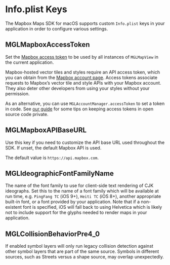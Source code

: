 # Info.plist Keys

The Mapbox Maps SDK for macOS supports custom `Info.plist` keys in your application in order to configure various settings.

## MGLMapboxAccessToken

Set the [Mapbox access token](https://www.mapbox.com/help/define-access-token/) to be used by all instances of `MGLMapView` in the current application.

Mapbox-hosted vector tiles and styles require an API access token, which you can obtain from the [Mapbox account page](https://www.mapbox.com/studio/account/tokens/). Access tokens associate requests to Mapbox’s vector tile and style APIs with your Mapbox account. They also deter other developers from using your styles without your permission.

As an alternative, you can use `MGLAccountManager.accessToken` to set a token in code. See [our guide](https://www.mapbox.com/help/ios-private-access-token/) for some tips on keeping access tokens in open source code private.

## MGLMapboxAPIBaseURL

Use this key if you need to customize the API base URL used throughout the SDK. If unset, the default Mapbox API is used.

The default value is `https://api.mapbox.com`.

## MGLIdeographicFontFamilyName                                                                                                                                                          

The name of the font family to use for client-side text rendering of CJK ideographs. Set this to the name of a font family which will be available at run time, e.g. `PingFang TC` (iOS 9+), `Heiti TC` (iOS 8+), another appropriate built-in font, or a font provided by your application. Note that if a non-existent font is specified, iOS will fall back to using Helvetica which is likely not to include support for the glyphs needed to render maps in your application.

## MGLCollisionBehaviorPre4_0

If enabled symbol layers will only run legacy collision detection against other symbol layers that are part of the same source. Symbols in different sources, such as Streets versus a shape source, may overlap unexpectedly.